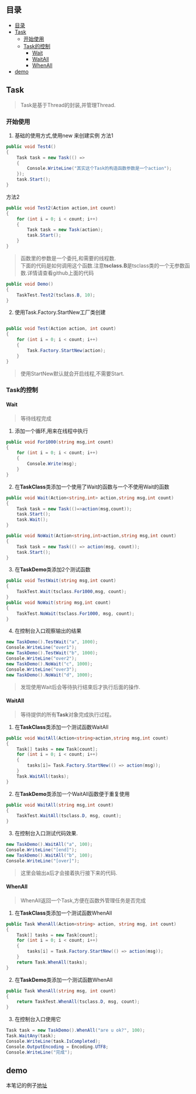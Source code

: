 ## 目录
<!-- TOC -->

- [目录](#目录)
- [Task](#task)
    - [开始使用](#开始使用)
    - [Task的控制](#task的控制)
        - [Wait](#wait)
        - [WaitAll](#waitall)
        - [WhenAll](#whenall)
- [demo](#demo)

<!-- /TOC -->
## Task
> Task是基于Thread的封装,并管理Thread.
### 开始使用
1.  基础的使用方式,使用new 来创建实例
方法1
```c#
public void Test4()
{
    Task task = new Task(() =>
    {
        Console.WriteLine("其实这个Task的构造函数参数是一个action");
    });
    task.Start();
}
```

方法2
```c#
public void Test2(Action action,int count)
{
    for (int i = 0; i < count; i++)
    {
        Task task = new Task(action);
        task.Start();
    }
}
```

> 函数里的参数是一个委托,和需要的线程数.      
> 下面的代码是如何调用这个函数.注意**tsclass.B**是tsclass类的一个无参数函数.详情请查看github上面的代码

```c#
public void Demo()
{
    TaskTest.Test2(tsclass.B, 10);
}
```

2.  使用Task.Factory.StartNew工厂类创建

```c#

public void Test(Action action, int count)
{
    for (int i = 0; i < count; i++)
    {
        Task.Factory.StartNew(action);
    }
}

```

> 使用StartNew默认就会开启线程,不需要Start.

### Task的控制

#### Wait
> 等待线程完成
1. 添加一个循环,用来在线程中执行

```c#
public void For1000(string msg,int count)
{
    for (int i = 0; i < count; i++)
    {
        Console.Write(msg);
    }
}
```

2. 在**TaskClass**类添加一个使用了Wait的函数与一个不使用Wait的函数

```c#
public void Wait(Action<string,int> action,string msg,int count)
{
    Task task = new Task(()=>action(msg,count));
    task.Start();
    task.Wait();
}

public void NoWait(Action<string,int>action,string msg,int count)
{
    Task task = new Task(() => action(msg, count));
    task.Start();
}
```

3. 在**TaskDemo**类添加2个测试函数
```c#
public void TestWait(string msg,int count)
{
    TaskTest.Wait(tsclass.For1000,msg, count);
}
public void NoWait(string msg,int count)
{
    TaskTest.NoWait(tsclass.For1000, msg, count);
}
```

4. 在控制台入口观察输出的结果
```c#
new TaskDemo().TestWait("a", 1000);
Console.WriteLine("over1");
new TaskDemo().TestWait("b", 1000);
Console.WriteLine("over2");
new TaskDemo().NoWait("c", 1000);
Console.WriteLine("over3");
new TaskDemo().NoWait("d", 1000);
```

> 发现使用Wait后会等待执行结束后才执行后面的操作.

#### WaitAll

> 等待提供的所有**Task**对象完成执行过程。

1. 在**TaskClass**类添加一个测试函数WaitAll

```c#
public void WaitAll(Action<string>action,string msg,int count)
{
    Task[] tasks = new Task[count];
    for (int i = 0; i < count; i++)
    {
        tasks[i]= Task.Factory.StartNew(() => action(msg));
    }
    Task.WaitAll(tasks);
}
```

2. 在**TaskDemo**类添加一个WaitAll函数便于重复使用

```c#
public void WaitAll(string msg,int count)
{
    TaskTest.WaitAll(tsclass.D, msg, count);
}
```

3. 在控制台入口测试代码效果.

```c#
new TaskDemo().WaitAll("a", 100);
Console.WriteLine("[end]");
new TaskDemo().WaitAll("b", 100);
Console.WriteLine("[over]");
```

> 这里会输出a后才会接着执行接下来的代码.

#### WhenAll

> WhenAll返回一个Task,方便在函数外管理任务是否完成

1. 在**TaskClass**类添加一个测试函数WhenAll

```c#
public Task WhenAll(Action<string> action, string msg, int count)
{
    Task[] tasks = new Task[count];
    for (int i = 0; i < count; i++)
    {
        tasks[i] = Task.Factory.StartNew(() => action(msg));
    }
    return Task.WhenAll(tasks);
}
```
2. 在**TaskDemo**类添加一个测试函数WhenAll
```c#
public Task WhenAll(string msg, int count)
{
    return TaskTest.WhenAll(tsclass.D, msg, count);
}
```
3. 在控制台入口使用它
```c#
Task task = new TaskDemo().WhenAll("are u ok?", 100);
Task.WaitAny(task);
Console.WriteLine(task.IsCompleted);
Console.OutputEncoding = Encoding.UTF8;
Console.WriteLine("完成");
```

## demo
本笔记的例子[地址](https://github.com/heweigeng1/NewRepo/tree/master/test_thread)



